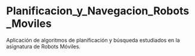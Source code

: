 # Planificacion_y_Navegacion_Robots_Moviles
Aplicación de algoritmos de planificación y búsqueda estudiados en la asignatura de Robots Móviles. 
